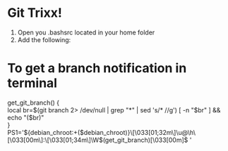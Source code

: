 # Git Trixx!

1. Open you .bashsrc located in your home folder
2. Add the following: 
# To get a branch notification in terminal    
get_git_branch() {  
    local br=$(git branch 2> /dev/null | grep "*" | sed 's/* //g')       
    [ -n "$br" ] && echo "($br)"       
}    
PS1='${debian_chroot:+($debian_chroot)}\[\033[01;32m\]\u@\h\[\033[00m\]:\[\033[01;34m\]\W$(get_git_branch)\[\033[00m\]\$ ' 
